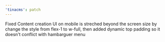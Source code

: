 ```yaml
---
'tinacms': patch
---
```


Fixed Content creation UI on mobile is streched beyond the screen size by change the style from flex-1 to w-full, then added dynamic top padding so it doesn't conflict with hambarguer menu

